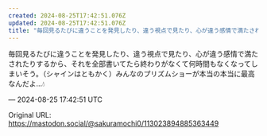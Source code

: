 ```yaml
---
created: 2024-08-25T17:42:51.076Z
updated: 2024-08-25T17:42:51.076Z
title: "毎回見るたびに違うことを発見したり、違う視点で見たり、心が違う感情で満たされたりするから、それを全部書いてたら終わりがなくて何時間もなくなってしまいそう。（シャ[...]"
---
```


<p>毎回見るたびに違うことを発見したり、違う視点で見たり、心が違う感情で満たされたりするから、それを全部書いてたら終わりがなくて何時間もなくなってしまいそう。（シャインはともかく）みんなのプリズムショーが本当の本当に最高なんだよ…💧</p>

&mdash; 2024-08-25 17:42:51 UTC

Original URL: https://mastodon.social/@sakuramochi0/113023894885363449
